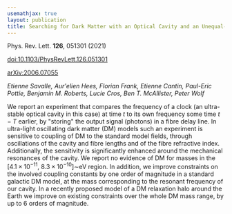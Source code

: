 ```yaml
---
usemathjax: true
layout: publication
title: Searching for Dark Matter with an Optical Cavity and an Unequal-Delay Interferometer
---
```


Phys. Rev. Lett. **126**, 051301 (2021)

[doi:10.1103/PhysRevLett.126.051301](http://dx.doi.org/10.1103/PhysRevLett.126.051301)

[arXiv:2006.07055](http://arxiv.org/abs/2006.07055)

_Etienne Savalle, Aur\'elien Hees, Florian Frank, Etienne Cantin, Paul-Eric Pottie, Benjamin M. Roberts, Lucie Cros, Ben T. McAllister, Peter Wolf_


We report an experiment that compares the frequency of a clock (an ultra-stable optical cavity in this case) at time $t$ to its own frequency some time $t-T$ earlier, by "storing" the output signal (photons) in a fibre delay line. In ultra-light oscillating dark matter (DM) models such an experiment is sensitive to coupling of DM to the standard model fields, through oscillations of the cavity and fibre lengths and of the fibre refractive index. Additionally, the sensitivity is significantly enhanced around the mechanical resonances of the cavity. We report no evidence of DM for masses in the [$4.1\times 10^{-11}$, $8.3\times 10^{-10}$]$\sim$eV region. In addition, we improve constraints on the involved coupling constants by one order of magnitude in a standard galactic DM model, at the mass corresponding to the resonant frequency of our cavity. In a recently proposed model of a DM relaxation halo around the Earth we improve on existing constraints over the whole DM mass range, by up to 6 orders of magnitude.

